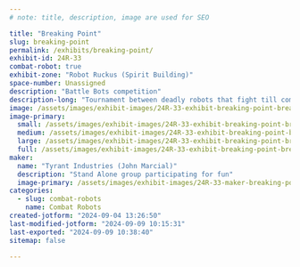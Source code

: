 ```yaml
---
# note: title, description, image are used for SEO

title: "Breaking Point"
slug: breaking-point
permalink: /exhibits/breaking-point/
exhibit-id: 24R-33
combat-robot: true
exhibit-zone: "Robot Ruckus (Spirit Building)"
space-number: Unassigned
description: "Battle Bots competition"
description-long: "Tournament between deadly robots that fight till complete destruction."
image: /assets/images/exhibit-images/24R-33-exhibit-breaking-point-breaking-point-large.JPG
image-primary: 
  small: /assets/images/exhibit-images/24R-33-exhibit-breaking-point-breaking-point-small.JPG
  medium: /assets/images/exhibit-images/24R-33-exhibit-breaking-point-breaking-point-medium.JPG
  large: /assets/images/exhibit-images/24R-33-exhibit-breaking-point-breaking-point-large.JPG
  full: /assets/images/exhibit-images/24R-33-exhibit-breaking-point-breaking-point-full.JPG
maker: 
  name: "Tyrant Industries (John Marcial)"
  description: "Stand Alone group participating for fun"
  image-primary: /assets/images/exhibit-images/24R-33-maker-breaking-point-dragon-tyrnat-indus-medium.png
categories: 
  - slug: combat-robots
    name: Combat Robots
created-jotform: "2024-09-04 13:26:50"
last-modified-jotform: "2024-09-09 10:15:31"
last-exported: "2024-09-09 10:38:40"
sitemap: false

---
```

